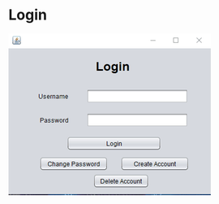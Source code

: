 # Login

<img src= "https://github.com/SN23/Login/blob/master/Screenshots/LoginDemo.gif?raw=true" >
